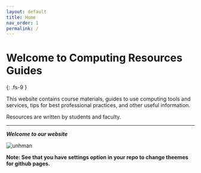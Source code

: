 ```yaml
---
layout: default
title: Home
nav_order: 1
permalink: /
---
```


# Welcome to Computing Resources Guides
{: .fs-9 }

This website contains course materials, guides to use computing tools and services, tips for best professional practices, and other useful information.

Resources are written by students and faculty.


---
***Welcome to our website***

![unhman](https://user-images.githubusercontent.com/60438174/110729546-c5b52e00-81d3-11eb-8891-6c87fbaf7673.jpg)


**Note: See that you have settings option in your repo to change theemes for github pages.**
